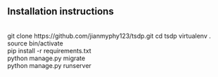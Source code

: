 ## Installation instructions<br>
<br>
git clone https://github.com/jianmyphy123/tsdp.git
cd tsdp
virtualenv .<br>
source bin/activate<br>
pip install -r requirements.txt<br>
python manage.py migrate<br>
python manage.py runserver<br>
